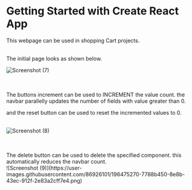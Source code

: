 # Getting Started with Create React App

<p> This webpage can be used in shopping Cart projects.
</p>
<br>
 The initial page looks as shown below.

![Screenshot (7)](https://user-images.githubusercontent.com/86926101/196476140-f2dc8dd9-5c26-4699-9529-5b2bc92a70fb.png)

<br>
<br>
 The buttons increment can be used to INCREMENT the value count.
the navbar parallelly updates the number of fields with value greater than 0.

and the reset button can be used to reset the incremented values to 0.
<br>
<br>

![Screenshot (8)](https://user-images.githubusercontent.com/86926101/196475016-0f0be7cf-35ca-4b83-b6eb-45c7239459a0.png)

<br>
<br>
 The delete button can be used to delete the specified component.
this automatically reduces the navbar count.

<br>
![Screenshot (9)](https://user-images.githubusercontent.com/86926101/196475270-7788b450-8e8b-43ec-912f-2e83a2cff7e4.png)


